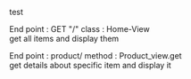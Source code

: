 test

End point   : GET "/"
class      :  Home-View  
    get all items and display them




End point   : product/<id>
method      :  Product_view.get  
    get details about specific item and display it



